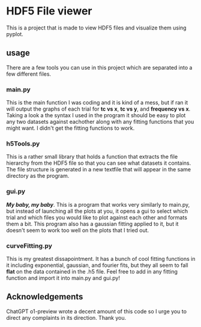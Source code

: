 # HDF5 File viewer

This is a project that is made to view HDF5 files and visualize them using pyplot.

## usage

There are a few tools you can use in this project which are separated into a few different files.

### main.py

This is the main function I was coding and it is kind of a mess, but if ran it will output the graphs of each trial for **tc vs x**, **tc vs y**, and **frequency vs x**. Taking a look a the syntax I used in the program it should be easy to plot any two datasets against eachother along with any fitting functions that you might want. I didn't get the fitting functions to work.

### h5Tools.py

This is a rather small library that holds a function that extracts the file hierarchy from the HDF5 file so that you can see what datasets it contains. The file structure is generated in a new textfile that will appear in the same directory as the program.

### gui.py

***My baby, my baby***. This is a program that works very similarly to main.py, but instead of launching all the plots at you, it opens a gui to select which trial and which files you would like to plot against each other and formats them a bit. This program also has a gaussian fitting applied to it, but it doesn't seem to work too well on the plots that I tried out.

### curveFitting.py

This is my greatest dissapointment. It has a bunch of cool fitting functions in it including exponential, gaussian, and fourier fits, but they all seem to fall **flat** on the data contained in the .h5 file. Feel free to add in any fitting function and import it into main.py and gui.py!

## Acknowledgements

ChatGPT o1-preview wrote a decent amount of this code so I urge you to direct any complaints in its direction. Thank you.
